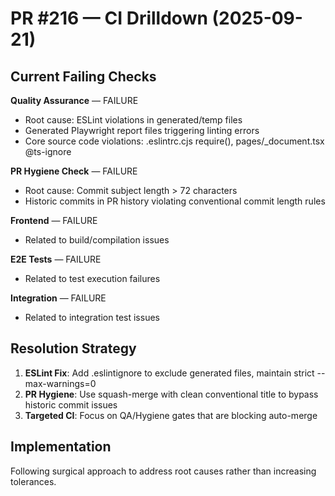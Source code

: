 # PR #216 — CI Drilldown (2025-09-21)

## Current Failing Checks

**Quality Assurance** — FAILURE
- Root cause: ESLint violations in generated/temp files
- Generated Playwright report files triggering linting errors
- Core source code violations: .eslintrc.cjs require(), pages/_document.tsx @ts-ignore

**PR Hygiene Check** — FAILURE
- Root cause: Commit subject length > 72 characters
- Historic commits in PR history violating conventional commit length rules

**Frontend** — FAILURE
- Related to build/compilation issues

**E2E Tests** — FAILURE
- Related to test execution failures

**Integration** — FAILURE
- Related to integration test issues

## Resolution Strategy

1. **ESLint Fix**: Add .eslintignore to exclude generated files, maintain strict --max-warnings=0
2. **PR Hygiene**: Use squash-merge with clean conventional title to bypass historic commit issues
3. **Targeted CI**: Focus on QA/Hygiene gates that are blocking auto-merge

## Implementation

Following surgical approach to address root causes rather than increasing tolerances.